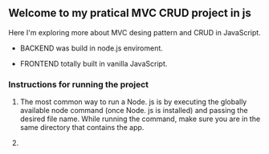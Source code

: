 ## Welcome to my pratical MVC CRUD project in js

Here I'm exploring more about MVC desing pattern and CRUD in JavaScript.

- BACKEND was build in node.js enviroment.

- FRONTEND totally built in vanilla JavaScript.

### Instructions for running the project

1. The most common way to run a Node. js is by executing the globally available node command (once Node. js is installed) and passing the desired file name. While running the command, make sure you are in the same directory that contains the app.

2. 